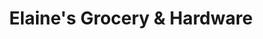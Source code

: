 ---
title: "Elaine's Grocery & Hardware"
url: /portugal-cove-st-philips/elaines-grocery-und-hardware/
shop: Lebensmittel
---